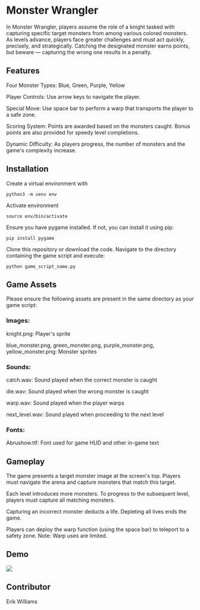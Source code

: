 # Monster Wrangler

In Monster Wrangler, players assume the role of a knight tasked with capturing specific target monsters from among various colored monsters. As levels advance, players face greater challenges and must act quickly, precisely, and strategically. Catching the designated monster earns points, but beware — capturing the wrong one results in a penalty.

## Features

Four Monster Types: Blue, Green, Purple, Yellow

Player Controls: Use arrow keys to navigate the player.

Special Move: Use space bar to perform a warp that transports the player to a safe zone.

Scoring System: Points are awarded based on the monsters caught. Bonus points are also provided for speedy level completions.

Dynamic Difficulty: As players progress, the number of monsters and the game's complexity increase.

## Installation

Create a virtual environment with

```
python3 -m venv env
```

Activate environment

```
source env/bin/activate
```

Ensure you have pygame installed. If not, you can install it using pip:

```
pip install pygame
```

Clone this repository or download the code.
Navigate to the directory containing the game script and execute:

```
python game_script_name.py
```

## Game Assets

Please ensure the following assets are present in the same directory as your game script:

### Images:

knight.png: Player's sprite

blue_monster.png, green_monster.png, purple_monster.png, yellow_monster.png: Monster sprites

### Sounds:

catch.wav: Sound played when the correct monster is caught

die.wav: Sound played when the wrong monster is caught

warp.wav: Sound played when the player warps

next_level.wav: Sound played when proceeding to the next level

### Fonts:

Abrushow.ttf: Font used for game HUD and other in-game text

## Gameplay

The game presents a target monster image at the screen's top. Players must navigate the arena and capture monsters that match this target.

Each level introduces more monsters. To progress to the subsequent level, players must capture all matching monsters.

Capturing an incorrect monster deducts a life. Depleting all lives ends the game.

Players can deploy the warp function (using the space bar) to teleport to a safety zone. Note: Warp uses are limited.

## Demo

![](demo.gif)

## Contributor

Erik Williams
